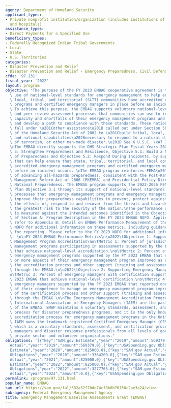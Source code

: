 ```yaml
---
agency: Department of Homeland Security
applicant_types:
- Private nonprofit institution/organization (includes institutions of higher education
  and hospitals)
assistance_types:
- Direct Payments for a Specified Use
beneficiary_types:
- Federally Recognized Indian Tribal Governments
- Local
- State
- U.S. Territories
categories:
- Disaster Prevention and Relief
- Disaster Prevention and Relief - Emergency Preparedness, Civil Defense
cfda: '97.131'
fiscal_year: '2022'
layout: program
objective: "The purpose of the FY 2023 EMBAG cooperative agreement is to support the\
  \ use of national-level standards for emergency management to help ensure that state,\
  \ local, tribal, and territorial (SLTT) communities have accredited emergency management\
  \ programs and certified emergency managers in place before an incident occurs.\
  \ To achieve this purpose, the EMBAG supports voluntary national-level standards\
  \ and peer review assessment processes that communities can use to identify the\
  \ capacity and shortfalls of their emergency management programs and emergency managers\
  \ and develop a path to compliance with these standards. These national-level standards\
  \ fall under \u201Cother assistance\u201D called out under Section 503 (b)(2)(G)\
  \ of the Homeland Security Act of 2002 to \u201Cbuild tribal, local, State, regional,\
  \ and national capabilities\u2026necessary to respond to a natural disaster, act\
  \ of terrorism, or other man-made disaster.\u201D See 6 U.S.C. \xA7 313(b)(2)(G).\n\
  \nThe EMBAG directly supports the DHS Strategic Plan Fiscal Years 2020-2024, Goal\
  \ 5: Strengthen Preparedness and Resilience, Objective 5.1: Build a National Culture\
  \ of Preparedness and Objective 5.2: Respond During Incidents, by supporting efforts\
  \ that can help ensure that state, tribal, territorial, and local communities have\
  \ accredited emergency management programs and certified emergency managers in place\
  \ before an incident occurs. \nThe EMBAG program reinforces FEMA\u2019s mission\
  \ of advancing all-hazards preparedness, consistent with the Post-Katrina Emergency\
  \ Management Reform Act of 2006 (PKEMRA) and Presidential Policy Directive 8 (PPD-8),\
  \ National Preparedness. The EMBAG program supports the 2022-2026 FEMA Strategic\
  \ Plan Objective 3.1 through its support of national-level standards and assessment\
  \ processes that emergency management programs and emergency managers can use to\
  \ improve their preparedness capabilities to prevent, protect against, mitigate\
  \ the effects of, respond to and recover from the threats and hazards that pose\
  \ the greatest risk to the security of the nation.\nThe performance of the EMBAG\
  \ is measured against the intended outcomes identified in the Objectives section\
  \ of Section A: Program Description in the FY 2023 EMBAG NOFO. Applicants should\
  \ refer to Appendix B: Detail on EMBAG Performance Measurement of the FY 2023 EMBAG\
  \ NOFO for additional information on these metrics, including guidance and a template\
  \ for reporting. Please refer to the FY 2023 NOFO for additional information: https://www.grants.gov/web/grants/view-opportunity.html?oppId=349090.\
  \  \n\nFY 2023 EMBAG Performance Metrics\n\u2022\tObjective 1: Supporting Emergency\
  \ Management Program Accreditation\no\tMetric 1: Percent of jurisdiction emergency\
  \ management programs participating in assessments supported by the FY 2023 EMBAG\
  \ that achieve national-level accreditation.\no\tMetric 2: Percent of jurisdiction\
  \ emergency management programs supported by the FY 2023 EMBAG that reported one\
  \ or more aspects of their emergency management program improved as a result of\
  \ the accreditation process and other support (training and assessments) received\
  \ through the EMBAG.\n\u2022\tObjective 2: Supporting Emergency Manager Certification\n\
  o\tMetric 3: Percent of emergency managers with certification supported by the FY\
  \ 2023 EMBAG that achieve national-level certification.\no\tMetric 4: Percent of\
  \ emergency managers supported by the FY 2023 EMBAG that reported one or more aspects\
  \ of their competence to manage an emergency management program improved as a part\
  \ of the certification process and other support (training and assessments) received\
  \ through the EMBAG.\n\nThe Emergency Management Accreditation Program (EMAP) and\
  \ International Association of Emergency Managers (IAEM) are the past recipients\
  \ of the EMBAG. EMAP maintains a voluntary standards, assessment, and accreditation\
  \ process for disaster preparedness programs, and it is the only known peer reviewed\
  \ accreditation process for emergency management programs in the United States.\
  \ IAEM owns the trademark registered Certified Emergency Manager (CEM)\xAE program,\
  \ which is a voluntary standards, assessment, and certification process for emergency\
  \ managers and disaster response professionals from all levels of government, the\
  \ private sector and volunteer organizations."
obligations: '[{"key":"SAM.gov Estimate","year":"2019","amount":569379.0},{"key":"SAM.gov
  Actual","year":"2019","amount":569379.0},{"key":"USASpending.gov Obligations","year":"2019","amount":824379.0},{"key":"SAM.gov
  Estimate","year":"2020","amount":825000.0},{"key":"SAM.gov Actual","year":"2020","amount":825000.0},{"key":"USASpending.gov
  Obligations","year":"2020","amount":3364209.0},{"key":"SAM.gov Estimate","year":"2021","amount":825000.0},{"key":"SAM.gov
  Actual","year":"2021","amount":825000.0},{"key":"USASpending.gov Obligations","year":"2021","amount":3349730.0},{"key":"SAM.gov
  Estimate","year":"2022","amount":825000.0},{"key":"SAM.gov Actual","year":"2022","amount":825000.0},{"key":"USASpending.gov
  Obligations","year":"2022","amount":3277765.0},{"key":"SAM.gov Estimate","year":"2023","amount":1500000.0},{"key":"SAM.gov
  Actual","year":"2023","amount":0.0},{"key":"USASpending.gov Obligations","year":"2023","amount":-684.43}]'
permalink: /program/97.131.html
popular_name: EMBAG
sam_url: https://sam.gov/fal/582a32f7bde74cf8b6b76150c2ae3a24/view
sub-agency: Federal Emergency Management Agency
title: Emergency Management Baseline Assessments Grant (EMBAG)
---
```

